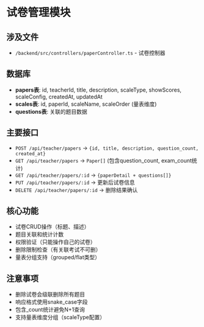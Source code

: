 # 试卷管理模块

## 涉及文件
- `/backend/src/controllers/paperController.ts` - 试卷控制器

## 数据库
- **papers表**: id, teacherId, title, description, scaleType, showScores, scaleConfig, createdAt, updatedAt
- **scales表**: id, paperId, scaleName, scaleOrder (量表维度)
- **questions表**: 关联的题目数据

## 主要接口
- `POST /api/teacher/papers` → `{id, title, description, question_count, created_at}`
- `GET /api/teacher/papers` → `Paper[]` (包含question_count, exam_count统计)
- `GET /api/teacher/papers/:id` → `{paperDetail + questions[]}`
- `PUT /api/teacher/papers/:id` → 更新后试卷信息
- `DELETE /api/teacher/papers/:id` → 删除结果确认

## 核心功能
- 试卷CRUD操作（标题、描述）
- 题目关联和统计计数
- 权限验证（只能操作自己的试卷）
- 删除限制检查（有关联考试不可删）
- 量表分组支持（grouped/flat类型）

## 注意事项
- 删除试卷会级联删除所有题目
- 响应格式使用snake_case字段
- 包含_count统计避免N+1查询
- 支持量表维度分组（scaleType配置）